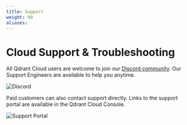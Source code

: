 ```yaml
---
title: Support
weight: 99
aliases:
---
```


# Cloud Support & Troubleshooting

All Qdrant Cloud users are welcome to join our [Discord community](https://qdrant.to/discord/). Our Support Engineers are available to help you anytime.

![Discord](/documentation/cloud/discord.png)

Paid customers can also contact support directly. Links to the support portal are available in the Qdrant Cloud Console.

![Support Portal](/documentation/cloud/support-portal.png)
